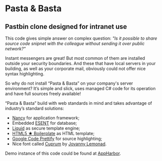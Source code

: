 # Pasta & Basta

## Pastbin clone designed for intranet use

This code gives simple answer on complex question: *"Is it possible to share source code snipnet with the colleague without sending it over public network?"*

Instant messengers are great! But most common of them are installed outside your security boundaries. And these that have local servers in your building, as well as your corporate mail, obviously could not offer nice syntax highlighting.

So why do not install “Pasta & Basta” on your company's server environment? It’s simple and slick, uses managed C# code for its operation and have full sources freely available!

“Pasta & Basta” build with web standards in mind and takes advantage of industry’s standard solutions:

* [Nancy](http://nancyfx.org/) for application framework;
* Embedded [ESENT](http://managedesent.codeplex.com/) for database;
* [Liquid](http://liquidmarkup.org/) as secure template engine; 
* [HTML5 ★ Boilerplate](http://html5boilerplate.com/) as HTML template;
* [Google Code Prettify](http://code.google.com/p/google-code-prettify/) for source highlighting;
* Nice font called [Cuprum](http://google.com/webfonts/specimen/Cuprum/) by [Jovanny Lemonad](http://jovanny.ru/).

Demo instance of this code could be found at [AppHarbor](http://pasta.apphb.com/).
